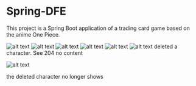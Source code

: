 # Spring-DFE
This project is a Spring Boot application of a trading card game based on the anime One Piece.

![alt text](https://i.imgur.com/Asw6qGx.png)
![alt text](https://i.imgur.com/4rVPxfm.png)
![alt text](https://imgur.com/CyUVFQX)
![alt text](https://imgur.com/qV3OoV4)
![alt text](https://imgur.com/T2Km6Ea)
![alt text](https://imgur.com/MzKcxfc)
deleted a character. See 204 no content

![alt text](https://imgur.com/5BJ7xtf)

the deleted character no longer shows
